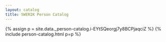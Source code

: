 ```yaml
---
layout: catalog
title: SWERIK Person Catalog
---
```

{% assign p = site.data._person-catalog.i-EYtSQeorgj7y8BCPjaqciZ %}
{% include person-catalog.html p=p %}

